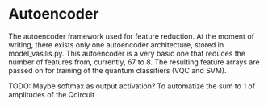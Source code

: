 # Autoencoder
The autoencoder framework used for feature reduction. At the moment of writing, there exists only one autoencoder architecture, stored in model_vasilis.py. This autoencoder is a very basic one that reduces the number of features from, currently, 67 to 8. The resulting feature arrays are passed on for training of the quantum classifiers (VQC and SVM).








TODO: Maybe softmax as output activation? To automatize the sum to 1 of amplitudes of the Qcircuit
